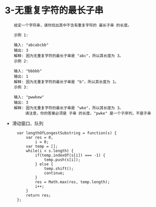 # 3-无重复字符的最长子串 #

        给定一个字符串，请你找出其中不含有重复字符的 最长子串 的长度。

        示例 1:

        输入: "abcabcbb"
        输出: 3 
        解释: 因为无重复字符的最长子串是 "abc"，所以其长度为 3。
        示例 2:

        输入: "bbbbb"
        输出: 1
        解释: 因为无重复字符的最长子串是 "b"，所以其长度为 1。
        示例 3:

        输入: "pwwkew"
        输出: 3
        解释: 因为无重复字符的最长子串是 "wke"，所以其长度为 3。
             请注意，你的答案必须是 子串 的长度，"pwke" 是一个子序列，不是子串
             
             
- 滑动窗口、队列

        var lengthOfLongestSubstring = function(s) {
            var res = 0,
                i = 0;
            var temp = [];
            while(i < s.length) {
                if(temp.indexOf(s[i]) === -1) {
                    temp.push(s[i]);
                } else {
                    temp.shift();
                    continue;
                }
                res = Math.max(res, temp.length);
                i++;
            }
            return res;
        };
        

